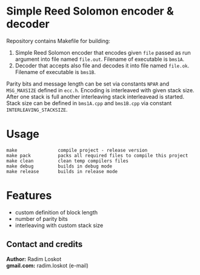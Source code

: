 Simple Reed Solomon encoder & decoder
==============

Repository contains Makefile for building:

1.  Simple Reed Solomon encoder that encodes given `file` passed as run argument into file named `file.out`. Filename of executable is `bms1A`.
2.  Decoder that accepts also file and decodes it into file named `file.ok`. Filename of executable is `bms1B`.

Parity bits and message length can be set via constants `NPAR` and `MSG_MAXSIZE` defined in `ecc.h`. Encoding is interleaved with given stack size. After one stack is full another interleaving stack interleavead is started. Stack size can be defined in `bms1A.cpp` and `bms1B.cpp` via constant `INTERLEAVING_STACKSIZE`.

# Usage
```
make               compile project - release version
make pack          packs all required files to compile this project    
make clean         clean temp compilers files    
make debug         builds in debug mode    
make release       builds in release mode 
```

# Features
- custom definition of block length
- number of parity bits
- interleaving with custom stack size

## Contact and credits
                             
**Author:**    Radim Loskot  
**gmail.com:** radim.loskot (e-mail)
